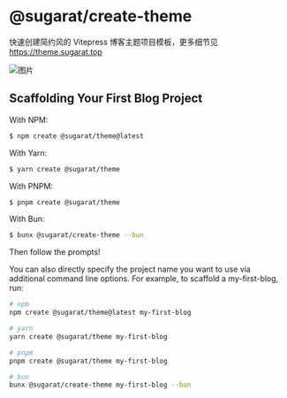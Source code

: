 # @sugarat/create-theme
快速创建简约风的 Vitepress 博客主题项目模板，更多细节见 https://theme.sugarat.top

![图片](https://img.cdn.sugarat.top/mdImg/MTY3MzE3MDUxOTMwMw==673170519303)

## Scaffolding Your First Blog Project

With NPM:

```bash
$ npm create @sugarat/theme@latest
```

With Yarn:

```bash
$ yarn create @sugarat/theme
```

With PNPM:

```bash
$ pnpm create @sugarat/theme
```

With Bun:

```bash
$ bunx @sugarat/create-theme --bun
```

Then follow the prompts!

You can also directly specify the project name you want to use via additional command line options. For example, to scaffold a my-first-blog, run:

```bash
# npm
npm create @sugarat/theme@latest my-first-blog

# yarn
yarn create @sugarat/theme my-first-blog

# pnpm
pnpm create @sugarat/theme my-first-blog

# bun
bunx @sugarat/create-theme my-first-blog --bun
```